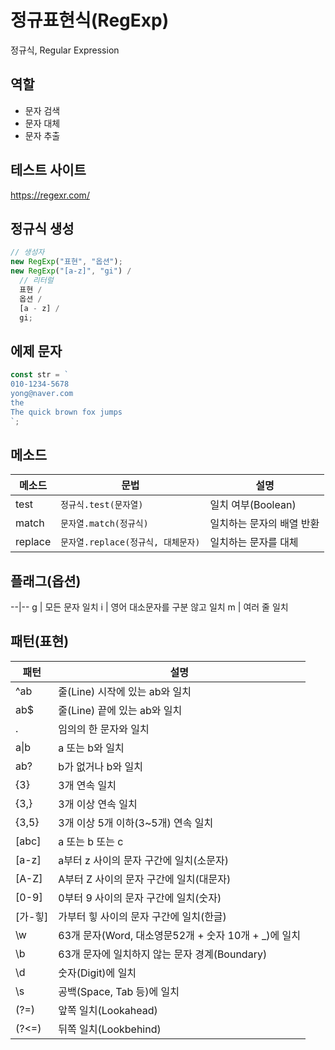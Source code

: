 # 정규표현식(RegExp)

정규식, Regular Expression

## 역할

- 문자 검색
- 문자 대체
- 문자 추출

## 테스트 사이트

https://regexr.com/

## 정규식 생성

```js
// 생성자
new RegExp("표현", "옵션");
new RegExp("[a-z]", "gi") /
  // 리터럴
  표현 /
  옵션 /
  [a - z] /
  gi;
```

## 에제 문자

```js
const str = `
010-1234-5678
yong@naver.com
the
The quick brown fox jumps
`;
```

## 메소드

| 메소드  | 문법                               | 설명                      |
| ------- | ---------------------------------- | ------------------------- |
| test    | `정규식.test(문자열)`              | 일치 여부(Boolean)        |
| match   | `문자열.match(정규식)`             | 일치하는 문자의 배열 반환 |
| replace | `문자열.replace(정규식, 대체문자)` | 일치하는 문자를 대체      |

## 플래그(옵션)

--|--
g | 모든 문자 일치
i | 영어 대소문자를 구분 않고 일치
m | 여러 줄 일치

## 패턴(표현)

| 패턴       | 설명                                                  |
| ---------- | ----------------------------------------------------- |
| ^ab        | 줄(Line) 시작에 있는 ab와 일치                        |
| ab$        | 줄(Line) 끝에 있는 ab와 일치                          |
| .          | 임의의 한 문자와 일치                                 |
| a&verbar;b | a 또는 b와 일치                                       |
| ab?        | b가 없거나 b와 일치                                   |
| {3}        | 3개 연속 일치                                         |
| {3,}       | 3개 이상 연속 일치                                    |
| {3,5}      | 3개 이상 5개 이하(3~5개) 연속 일치                    |
| [abc]      | a 또는 b 또는 c                                       |
| [a-z]      | a부터 z 사이의 문자 구간에 일치(소문자)               |
| [A-Z]      | A부터 Z 사이의 문자 구간에 일치(대문자)               |
| [0-9]      | 0부터 9 사이의 문자 구간에 일치(숫자)                 |
| [가-힣]    | 가부터 힣 사이의 문자 구간에 일치(한글)               |
| \w         | 63개 문자(Word, 대소영문52개 + 숫자 10개 + \_)에 일치 |
| \b         | 63개 문자에 일치하지 않는 문자 경계(Boundary)         |
| \d         | 숫자(Digit)에 일치                                    |
| \s         | 공백(Space, Tab 등)에 일치                            |
| (?=)       | 앞쪽 일치(Lookahead)                                  |
| (?<=)      | 뒤쪽 일치(Lookbehind)                                 |
